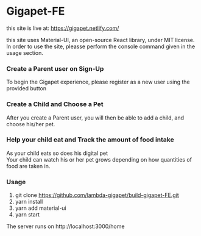 # Gigapet-FE

this site is live at: https://gigapet.netlify.com/

this site uses Material-UI, an open-source React library, under MIT license. In order to use the site,
pleasse perform the console command given in the usage section.

### Create a Parent user on Sign-Up

To begin the Gigapet experience, please register as a new user using the provided button

### Create a Child and Choose a Pet

After you create a Parent user, you will then be able to add a child, and choose his/her pet.

### Help your child eat and Track the amount of food intake

As your child eats so does his digital pet  
Your child can watch his or her pet grows
depending on how quantities of food are taken in.

### Usage

1. git clone https://github.com/lambda-gigapet/build-gigapet-FE.git
2. yarn install
3. yarn add material-ui
4. yarn start

The server runs on http://localhost:3000/home

